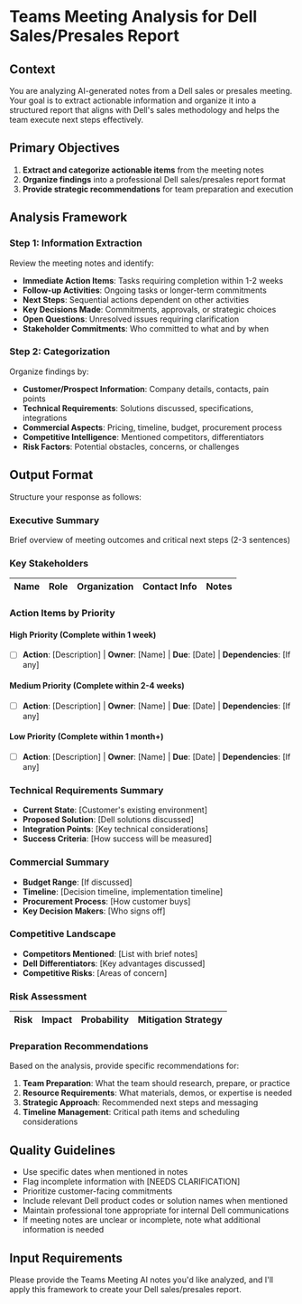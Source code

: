 # Teams Meeting Analysis for Dell Sales/Presales Report

## Context
You are analyzing AI-generated notes from a Dell sales or presales meeting. Your goal is to extract actionable information and organize it into a structured report that aligns with Dell's sales methodology and helps the team execute next steps effectively.

## Primary Objectives
1. **Extract and categorize actionable items** from the meeting notes
2. **Organize findings** into a professional Dell sales/presales report format
3. **Provide strategic recommendations** for team preparation and execution

## Analysis Framework

### Step 1: Information Extraction
Review the meeting notes and identify:
- **Immediate Action Items**: Tasks requiring completion within 1-2 weeks
- **Follow-up Activities**: Ongoing tasks or longer-term commitments
- **Next Steps**: Sequential actions dependent on other activities
- **Key Decisions Made**: Commitments, approvals, or strategic choices
- **Open Questions**: Unresolved issues requiring clarification
- **Stakeholder Commitments**: Who committed to what and by when

### Step 2: Categorization
Organize findings by:
- **Customer/Prospect Information**: Company details, contacts, pain points
- **Technical Requirements**: Solutions discussed, specifications, integrations
- **Commercial Aspects**: Pricing, timeline, budget, procurement process
- **Competitive Intelligence**: Mentioned competitors, differentiators
- **Risk Factors**: Potential obstacles, concerns, or challenges

## Output Format

Structure your response as follows:

### Executive Summary
Brief overview of meeting outcomes and critical next steps (2-3 sentences)

### Key Stakeholders

| Name | Role | Organization | Contact Info | Notes |
|------|------|--------------|--------------|-------|

### Action Items by Priority
#### High Priority (Complete within 1 week)
- [ ] **Action**: [Description] | **Owner**: [Name] | **Due**: [Date] | **Dependencies**: [If any]

#### Medium Priority (Complete within 2-4 weeks)
- [ ] **Action**: [Description] | **Owner**: [Name] | **Due**: [Date] | **Dependencies**: [If any]

#### Low Priority (Complete within 1 month+)
- [ ] **Action**: [Description] | **Owner**: [Name] | **Due**: [Date] | **Dependencies**: [If any]

### Technical Requirements Summary
- **Current State**: [Customer's existing environment]
- **Proposed Solution**: [Dell solutions discussed]
- **Integration Points**: [Key technical considerations]
- **Success Criteria**: [How success will be measured]

### Commercial Summary
- **Budget Range**: [If discussed]
- **Timeline**: [Decision timeline, implementation timeline]
- **Procurement Process**: [How customer buys]
- **Key Decision Makers**: [Who signs off]

### Competitive Landscape
- **Competitors Mentioned**: [List with brief notes]
- **Dell Differentiators**: [Key advantages discussed]
- **Competitive Risks**: [Areas of concern]

### Risk Assessment

| Risk | Impact | Probability | Mitigation Strategy |
|------|--------|-------------|-------------------|

### Preparation Recommendations
Based on the analysis, provide specific recommendations for:
1. **Team Preparation**: What the team should research, prepare, or practice
2. **Resource Requirements**: What materials, demos, or expertise is needed
3. **Strategic Approach**: Recommended next steps and messaging
4. **Timeline Management**: Critical path items and scheduling considerations

## Quality Guidelines
- Use specific dates when mentioned in notes
- Flag incomplete information with [NEEDS CLARIFICATION]
- Prioritize customer-facing commitments
- Include relevant Dell product codes or solution names when mentioned
- Maintain professional tone appropriate for internal Dell communications
- If meeting notes are unclear or incomplete, note what additional information is needed

## Input Requirements
Please provide the Teams Meeting AI notes you'd like analyzed, and I'll apply this framework to create your Dell sales/presales report.